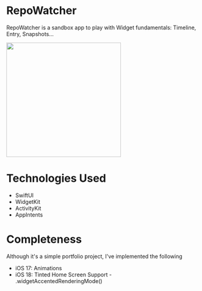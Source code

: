 # RepoWatcher
RepoWatcher is a sandbox app to play with Widget fundamentals: Timeline, Entry, Snapshots...

<img src=https://github.com/user-attachments/assets/e1edbf4a-60c4-482f-95ab-e110d0176ae8 width=300>


# Technologies Used
* SwiftUI
* WidgetKit
* ActivityKit
* AppIntents

# Completeness
Although it's a simple portfolio project, I've implemented the following
* iOS 17: Animations
* iOS 18: Tinted Home Screen Support - .widgetAccentedRenderingMode()

